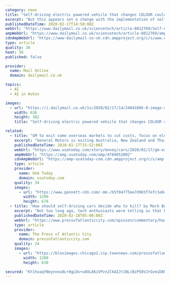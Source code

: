 ```yaml
---
category: news
title: "Self-driving electric powered vehicle that changes COLOUR could be on the roads by 2050"
excerpt: "But this appears set o change with the implementation of self-driving tech from firms such as Tesla and Waymo, and legislation stating diesel and petrol cars will be obsolete in the next 15 years. And it appears that by 2050, the transport industry will ..."
publishedDateTime: 2020-02-17T14:50:00Z
webUrl: "https://www.dailymail.co.uk/sciencetech/article-8012769/Self-driving-electric-powered-vehicle-changes-COLOUR-roads-2050.html"
ampWebUrl: "https://www.dailymail.co.uk/sciencetech/article-8012769/amp/Self-driving-electric-powered-vehicle-changes-COLOUR-roads-2050.html"
cdnAmpWebUrl: "https://www-dailymail-co-uk.cdn.ampproject.org/c/s/www.dailymail.co.uk/sciencetech/article-8012769/amp/Self-driving-electric-powered-vehicle-changes-COLOUR-roads-2050.html"
type: article
quality: 36
heat: 36
published: false

provider:
  name: Mail Online
  domain: dailymail.co.uk

topics:
  - AI
  - AI in Autos

images:
  - url: "https://i.dailymail.co.uk/1s/2020/02/17/14/24841066-0-image-a-6_1581950107383.jpg"
    width: 636
    height: 382
    title: "Self-driving electric powered vehicle that changes COLOUR could be on the roads by 2050"

related:
  - title: "GM to exit some overseas markets to cut costs, focus on electric and self-driving vehicles"
    excerpt: "General Motors is exiting Australia, New Zealand and Thailand to save costs in the under performing markets and better hone its focus on growth markets as well as on its electric vehicle and self-driving car strategies. As a result, GM said it expects to incur net cash charges of $300 million and to record total cash and non-cash charges ..."
    publishedDateTime: 2020-02-17T15:52:00Z
    webUrl: "https://www.usatoday.com/story/money/cars/2020/02/17/gm-exits-australia-more-overseas-markets-restructuring-move/4784052002/"
    ampWebUrl: "https://amp.usatoday.com/amp/4784052002"
    cdnAmpWebUrl: "https://amp-usatoday-com.cdn.ampproject.org/c/s/amp.usatoday.com/amp/4784052002"
    type: article
    provider:
      name: USA Today
      domain: usatoday.com
    quality: 34
    images:
      - url: "https://www.gannett-cdn.com/-mm-/b5f04775ee7d965f7efc1e844b57d5548e663c17/c=0-463-1686-1416/local/-/media/2017/01/07/DetroitFreePress/DetroitFreePress/636194077423742009-General-Motors.jpg?auto=webp&format=pjpg&width=1200"
        width: 1200
        height: 678
  - title: "How should self-driving cars decide who to kill? by Mark Buchanan"
    excerpt: "Not too long ago, tech enthusiasts were telling us that by 2020, we’d see self-driving cars hit the mainstream, with some 10 million on the roads. That turned out to be a wild overestimation. The actual number of vehicles in testing is thousands of times smaller, and they’re still driving mostly in controlled conditions. Companies have also ..."
    publishedDateTime: 2020-02-18T05:00:00Z
    webUrl: "https://www.pressofatlanticcity.com/opinion/commentary/how-should-self-driving-cars-decide-who-to-kill-by/article_6c1dbac7-3a51-5e99-bc84-8066769cbe28.html"
    type: article
    provider:
      name: The Press of Atlantic City
      domain: pressofatlanticcity.com
    quality: 24
    images:
      - url: "https://bloximages.chicago2.vip.townnews.com/pressofatlanticcity.com/content/tncms/custom/image/bae1e730-3e34-11e6-9bc5-8f83ee7a0e54.jpg"
        width: 1200
        height: 630

secured: "KYihoaqYNeynnou0L+0gLOs+u8OLA6iVPzn2lkAIJt1NLcBiP58VJrGvm1D80yMA7rQGRtX2vW1XIlI2+qaNSbX0GDWKzCawq515YaDKquUumumxnBSlHu0zHM1y8x/aYPbdHxxLvBJWQ8nb+VqxwsPIKuidm1Uyn6zOfFP1Qo3Qv2FAz5PEBjNWLSHZGulea8ISJWY8vto57uJN6d5fsLRqEo3shlIVa7tTp10WdYdA03u2lhNQxV3ViVun73qxRgvHYYZt5KT/1SvlbC1QFLD+7KRFfnOl2mBHn58gh2uEfztijq0+1nxEHXa7smcn5ui2G50gm7kjRAA/Q0zhH/pxtXySTZTGm4LrbYzKE3pEzpD92KX/Tjv0ZRLJFzT158actDImNmmHJbRR9W9nVBV7cpou8AP14xJHW5pvsQWRJl8mhfmX2Y09n2HWGcWFqszVIHJj+9U9kWC6/4taZIznJKmkqZ3X8YZxGnbVauc=;C8CaUI1p8rM2e3ERFuQbkg=="
---
```



